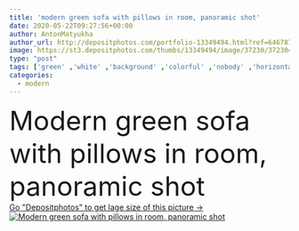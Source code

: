 ```yaml
---
title: 'modern green sofa with pillows in room, panoramic shot'
date: 2020-05-22T09:27:56+00:00
author: AntonMatyukha
author_url: http://depositphotos.com/portfolio-13349494.html?ref=64678756
image: https://st3.depositphotos.com/thumbs/13349494/image/37230/372304704/api_thumb_450.jpg?forcejpeg=true
type: "post"
tags: ['green' ,'white' ,'background' ,'colorful' ,'nobody' ,'horizontal' ,'design' ,'comfortable' ,'crop' ,'style' ,'banner' ,'modern' ,'wall' ,'interior' ,'home' ,'furniture' ,'grey' ,'room' ,'indoors' ,'web' ,'material' ,'floor' ,'panorama' ,'panoramic' ,'apartment' ,'sofa' ,'couch' ,'pillows' ,'Living Room' ,'no people' ,'website header' ]
categories: 
  - modern
---
```

<div aling="center">
            <font size="60"> Modern green sofa with pillows in room, panoramic shot</font>   
</div>
<div>
    <a href='https://depositphotos.com/372304704/stock-photo-modern-green-sofa-pillows-room.html?ref=64678756' target=_blank > Go "Depositphotos" to get lage size of this picture ->
        <img href='https://depositphotos.com/372304704/stock-photo-modern-green-sofa-pillows-room.html?ref=64678756' src='https://st3.depositphotos.com/13349494/37230/i/950/depositphotos_372304704-stock-photo-modern-green-sofa-pillows-room.jpg?forcejpeg=true' alt='Modern green sofa with pillows in room, panoramic shot' >
    </a>
</div>
